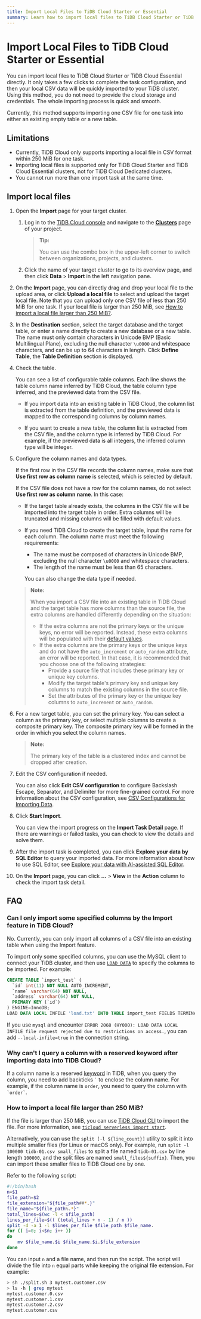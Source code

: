 ```yaml
---
title: Import Local Files to TiDB Cloud Starter or Essential
summary: Learn how to import local files to TiDB Cloud Starter or TiDB Cloud Essential.
---
```


# Import Local Files to TiDB Cloud Starter or Essential

You can import local files to TiDB Cloud Starter or TiDB Cloud Essential directly. It only takes a few clicks to complete the task configuration, and then your local CSV data will be quickly imported to your TiDB cluster. Using this method, you do not need to provide the cloud storage and credentials. The whole importing process is quick and smooth.

Currently, this method supports importing one CSV file for one task into either an existing empty table or a new table.

## Limitations

- Currently, TiDB Cloud only supports importing a local file in CSV format within 250 MiB for one task.
- Importing local files is supported only for TiDB Cloud Starter and TiDB Cloud Essential clusters, not for TiDB Cloud Dedicated clusters.
- You cannot run more than one import task at the same time.

## Import local files

1. Open the **Import** page for your target cluster.

    1. Log in to the [TiDB Cloud console](https://tidbcloud.com/) and navigate to the [**Clusters**](https://tidbcloud.com/project/clusters) page of your project.

        > **Tip:**
        >
        > You can use the combo box in the upper-left corner to switch between organizations, projects, and clusters.

    2. Click the name of your target cluster to go to its overview page, and then click **Data** > **Import** in the left navigation pane.

2. On the **Import** page, you can directly drag and drop your local file to the upload area, or click **Upload a local file** to select and upload the target local file. Note that you can upload only one CSV file of less than 250 MiB for one task. If your local file is larger than 250 MiB, see [How to import a local file larger than 250 MiB?](#how-to-import-a-local-file-larger-than-250-mib).

3. In the **Destination** section, select the target database and the target table, or enter a name directly to create a new database or a new table. The name must only contain characters in Unicode BMP (Basic Multilingual Plane), excluding the null character `\u0000` and whitespace characters, and can be up to 64 characters in length. Click **Define Table**, the **Table Definition** section is displayed.

4. Check the table.

    You can see a list of configurable table columns. Each line shows the table column name inferred by TiDB Cloud, the table column type inferred, and the previewed data from the CSV file.

    - If you import data into an existing table in TiDB Cloud, the column list is extracted from the table definition, and the previewed data is mapped to the corresponding columns by column names.

    - If you want to create a new table, the column list is extracted from the CSV file, and the column type is inferred by TiDB Cloud. For example, if the previewed data is all integers, the inferred column type will be integer.

5. Configure the column names and data types.

    If the first row in the CSV file records the column names, make sure that **Use first row as column name** is selected, which is selected by default.

    If the CSV file does not have a row for the column names, do not select **Use first row as column name**. In this case:

    - If the target table already exists, the columns in the CSV file will be imported into the target table in order. Extra columns will be truncated and missing columns will be filled with default values.

    - If you need TiDB Cloud to create the target table, input the name for each column. The column name must meet the following requirements:

        * The name must be composed of characters in Unicode BMP, excluding the null character `\u0000` and whitespace characters.
        * The length of the name must be less than 65 characters.

        You can also change the data type if needed.

    > **Note:**
    >
    > When you import a CSV file into an existing table in TiDB Cloud and the target table has more columns than the source file, the extra columns are handled differently depending on the situation:
    > - If the extra columns are not the primary keys or the unique keys, no error will be reported. Instead, these extra columns will be populated with their [default values](/data-type-default-values.md).
    > - If the extra columns are the primary keys or the unique keys and do not have the `auto_increment` or `auto_random` attribute, an error will be reported. In that case, it is recommended that you choose one of the following strategies:
    >   - Provide a source file that includes these primary key or unique key columns.
    >   - Modify the target table's primary key and unique key columns to match the existing columns in the source file.
    >   - Set the attributes of the primary key or the unique key columns to `auto_increment` or `auto_random`.

6. For a new target table, you can set the primary key. You can select a column as the primary key, or select multiple columns to create a composite primary key. The composite primary key will be formed in the order in which you select the column names.

    > **Note:**
    >
    > The primary key of the table is a clustered index and cannot be dropped after creation.

7. Edit the CSV configuration if needed.

   You can also click **Edit CSV configuration** to configure Backslash Escape, Separator, and Delimiter for more fine-grained control. For more information about the CSV configuration, see [CSV Configurations for Importing Data](/tidb-cloud/csv-config-for-import-data.md).

8. Click **Start Import**.

    You can view the import progress on the **Import Task Detail** page. If there are warnings or failed tasks, you can check to view the details and solve them.

9. After the import task is completed, you can click **Explore your data by SQL Editor** to query your imported data. For more information about how to use SQL Editor, see [Explore your data with AI-assisted SQL Editor](/tidb-cloud/explore-data-with-chat2query.md).

10. On the **Import** page, you can click **...** > **View** in the **Action** column to check the import task detail.

## FAQ

### Can I only import some specified columns by the Import feature in TiDB Cloud?

No. Currently, you can only import all columns of a CSV file into an existing table when using the Import feature.

To import only some specified columns, you can use the MySQL client to connect your TiDB cluster, and then use [`LOAD DATA`](https://docs.pingcap.com/tidb/stable/sql-statement-load-data) to specify the columns to be imported. For example:

```sql
CREATE TABLE `import_test` (
  `id` int(11) NOT NULL AUTO_INCREMENT,
  `name` varchar(64) NOT NULL,
  `address` varchar(64) NOT NULL,
  PRIMARY KEY (`id`)
) ENGINE=InnoDB;
LOAD DATA LOCAL INFILE 'load.txt' INTO TABLE import_test FIELDS TERMINATED BY ',' (name, address);
```

If you use `mysql` and encounter `ERROR 2068 (HY000): LOAD DATA LOCAL INFILE file request rejected due to restrictions on access.`, you can add `--local-infile=true` in the connection string.

### Why can't I query a column with a reserved keyword after importing data into TiDB Cloud?

If a column name is a reserved [keyword](/keywords.md) in TiDB, when you query the column, you need to add backticks `` ` `` to enclose the column name. For example, if the column name is `order`, you need to query the column with `` `order` ``.

### How to import a local file larger than 250 MiB?

If the file is larger than 250 MiB, you can use [TiDB Cloud CLI](/tidb-cloud/get-started-with-cli.md) to import the file. For more information, see [`ticloud serverless import start`](/tidb-cloud/ticloud-import-start.md).

Alternatively, you can use the `split [-l ${line_count}]` utility to split it into multiple smaller files (for Linux or macOS only). For example, run `split -l 100000 tidb-01.csv small_files` to split a file named `tidb-01.csv` by line length `100000`, and the split files are named `small_files${suffix}`. Then, you can import these smaller files to TiDB Cloud one by one.

Refer to the following script:

```bash
#!/bin/bash
n=$1
file_path=$2
file_extension="${file_path##*.}"
file_name="${file_path%.*}"
total_lines=$(wc -l < $file_path)
lines_per_file=$(( (total_lines + n - 1) / n ))
split -d -a 1 -l $lines_per_file $file_path $file_name.
for (( i=0; i<$n; i++ ))
do
    mv $file_name.$i $file_name.$i.$file_extension
done
```

You can input `n` and a file name, and then run the script. The script will divide the file into `n` equal parts while keeping the original file extension. For example:

```bash
> sh ./split.sh 3 mytest.customer.csv
> ls -h | grep mytest
mytest.customer.0.csv
mytest.customer.1.csv
mytest.customer.2.csv
mytest.customer.csv
```
